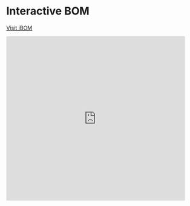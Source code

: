 # Interactive BOM

[Visit iBOM](https://meowmeowahr.github.io/KevinbotV3-KiCAD/RevB/ibom/ibom.html)
<div style="max-height: 435px; margin-bottom: 1.25em;">
<iframe src="https://meowmeowahr.github.io/KevinbotV3-KiCAD/RevB/ibom/ibom.html" style="border: none; width: 2000px; height: 580px; transform: scale(0.75); transform-origin: 0 0; max-width: 125%; overflow: clip;"></iframe>
</div>